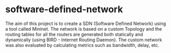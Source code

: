 # software-defined-network
The aim of this project is to create a SDN (Software Defined Network) using a tool called Mininet. The network is based on a custom Topology and the routing tables for all the routers are generated both statically and dynamically (using BIRD - Internet Routing Daemon). The custom network was also evaluated by calculating metrics such as bandwidth, delay, etc.

